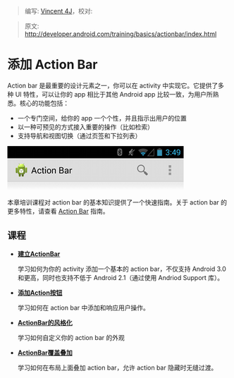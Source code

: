 > 编写: [Vincent 4J](http://github.com/vincent4j)，校对:

> 原文: <http://developer.android.com/training/basics/actionbar/index.html>

# 添加 Action Bar

Action bar 是最重要的设计元素之一，你可以在 activity 中实现它。它提供了多种 UI 特性，可以让你的 app 相比于其他 Android app 比较一致，为用户所熟悉。核心的功能包括：
- 一个专门空间，给你的 app 一个个性，并且指示出用户的位置
- 以一种可预见的方式接入重要的操作（比如检索）
- 支持导航和视图切换（通过页签和下拉列表）

![actionbar-actions](actionbar-actions.png)

本章培训课程对 action bar 的基本知识提供了一个快速指南。关于 action bar 的更多特性，请查看 [Action Bar](https://developer.android.com/guide/topics/ui/actionbar.html) 指南。

## 课程

* [**建立ActionBar**](setting-up.html)

  学习如何为你的 activity 添加一个基本的 action bar，不仅支持 Android 3.0 和更高，同时也支持不低于 Android 2.1（通过使用 Andriod Support 库）。

* [**添加Action按钮**](adding-buttons.html)

  学习如何在 action bar 中添加和响应用户操作。

* [**ActionBar的风格化**](styling.html)

  学习如何自定义你的 action bar 的外观

* [**ActionBar覆盖叠加**](overlaying.html)

  学习如何在布局上面叠加 action bar，允许 action bar 隐藏时无缝过渡。
